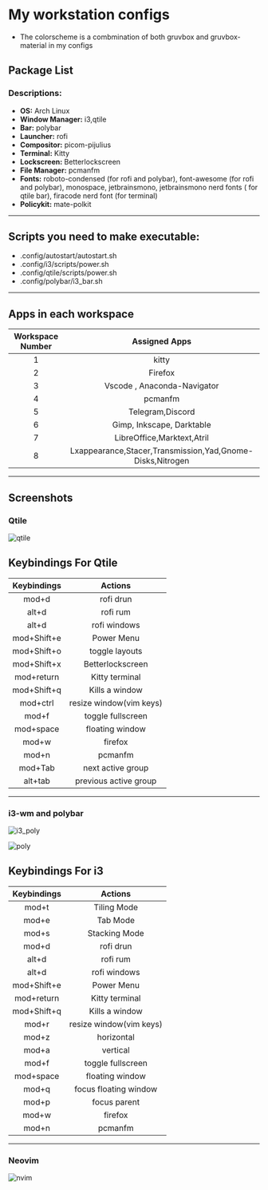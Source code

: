 # My workstation configs

- The colorscheme is a combmination of both gruvbox and gruvbox-material in my configs

## Package List

### **Descriptions:**

- **OS:** Arch Linux
- **Window Manager:** i3,qtile
- **Bar:** polybar
- **Launcher:** rofi
- **Compositor:** picom-pijulius
- **Terminal:** Kitty
- **Lockscreen:** Betterlockscreen
- **File Manager:** pcmanfm
- **Fonts:** roboto-condensed (for rofi and polybar), font-awesome (for rofi and polybar), monospace, jetbrainsmono, jetbrainsmono nerd fonts ( for qtile bar), firacode nerd font (for terminal)
- **Policykit:** mate-polkit

---

## Scripts you need to make executable:

- .config/autostart/autostart.sh
- .config/i3/scripts/power.sh
- .config/qtile/scripts/power.sh
- .config/polybar/i3_bar.sh

---

## Apps in each workspace

| Workspace Number |                       Assigned Apps                       |
| :--------------: | :-------------------------------------------------------: |
|        1         |                           kitty                           |
|        2         |                          Firefox                          |
|        3         |                Vscode , Anaconda-Navigator                |
|        4         |                          pcmanfm                          |
|        5         |                     Telegram,Discord                      |
|        6         |                 Gimp, Inkscape, Darktable                 |
|        7         |                LibreOffice,Marktext,Atril                 |
|        8         | Lxappearance,Stacer,Transmission,Yad,Gnome-Disks,Nitrogen |

---

## Screenshots

### Qtile

![qtile](https://github.com/bibjaw99/workstation/blob/master/screenshots/qtile.png?raw=true)

## Keybindings For Qtile

| Keybindings |         Actions         |
| :---------: | :---------------------: |
|    mod+d    |        rofi drun        |
|    alt+d    |        rofi rum         |
|    alt+d    |      rofi windows       |
| mod+Shift+e |       Power Menu        |
| mod+Shift+o |     toggle layouts      |
| mod+Shift+x |    Betterlockscreen     |
| mod+return  |     Kitty terminal      |
| mod+Shift+q |     Kills a window      |
|  mod+ctrl   | resize window(vim keys) |
|    mod+f    |    toggle fullscreen    |
|  mod+space  |     floating window     |
|    mod+w    |         firefox         |
|    mod+n    |         pcmanfm         |
|   mod+Tab   |    next active group    |
|   alt+tab   |  previous active group  |

---

### i3-wm and polybar

![i3_poly](https://github.com/bibjaw99/workstation/blob/master/screenshots/i3.png?raw=true)

![poly](https://github.com/bibjaw99/workstation/blob/master/screenshots/polybar.png?raw=true)

## Keybindings For i3

| Keybindings |         Actions         |
| :---------: | :---------------------: |
|    mod+t    |       Tiling Mode       |
|    mod+e    |        Tab Mode         |
|    mod+s    |      Stacking Mode      |
|    mod+d    |        rofi drun        |
|    alt+d    |        rofi rum         |
|    alt+d    |      rofi windows       |
| mod+Shift+e |       Power Menu        |
| mod+return  |     Kitty terminal      |
| mod+Shift+q |     Kills a window      |
|    mod+r    | resize window(vim keys) |
|    mod+z    |       horizontal        |
|    mod+a    |        vertical         |
|    mod+f    |    toggle fullscreen    |
|  mod+space  |     floating window     |
|    mod+q    |  focus floating window  |
|    mod+p    |      focus parent       |
|    mod+w    |         firefox         |
|    mod+n    |         pcmanfm         |

---

### Neovim

![nvim](https://github.com/bibjaw99/workstation/blob/master/screenshots/codex.png?raw=true)
